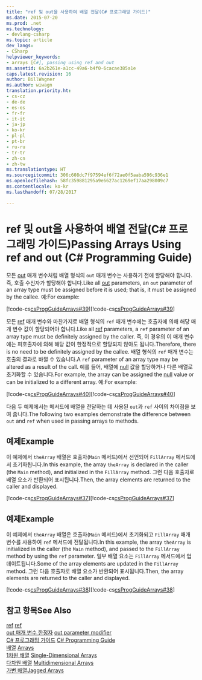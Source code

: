```yaml
---
title: "ref 및 out을 사용하여 배열 전달(C# 프로그래밍 가이드)"
ms.date: 2015-07-20
ms.prod: .net
ms.technology:
- devlang-csharp
ms.topic: article
dev_langs:
- CSharp
helpviewer_keywords:
- arrays [C#], passing using ref and out
ms.assetid: 6a2b261e-a1cc-49a6-b4f0-6cacae385a1e
caps.latest.revision: 16
author: BillWagner
ms.author: wiwagn
translation.priority.ht:
- cs-cz
- de-de
- es-es
- fr-fr
- it-it
- ja-jp
- ko-kr
- pl-pl
- pt-br
- ru-ru
- tr-tr
- zh-cn
- zh-tw
ms.translationtype: HT
ms.sourcegitcommit: 306c608dc7f97594ef6f72ae0f5aaba596c936e1
ms.openlocfilehash: 58fc359881295a9e6627ac1269ef17aa298009c7
ms.contentlocale: ko-kr
ms.lasthandoff: 07/28/2017

---
```

# <a name="passing-arrays-using-ref-and-out-c-programming-guide"></a><span data-ttu-id="3756c-102">ref 및 out을 사용하여 배열 전달(C# 프로그래밍 가이드)</span><span class="sxs-lookup"><span data-stu-id="3756c-102">Passing Arrays Using ref and out (C# Programming Guide)</span></span>
<span data-ttu-id="3756c-103">모든 [out](../../../csharp/language-reference/keywords/out.md) 매개 변수처럼 배열 형식의 `out` 매개 변수는 사용하기 전에 할당해야 합니다. 즉, 호출 수신자가 할당해야 합니다.</span><span class="sxs-lookup"><span data-stu-id="3756c-103">Like all [out](../../../csharp/language-reference/keywords/out.md) parameters, an `out` parameter of an array type must be assigned before it is used; that is, it must be assigned by the callee.</span></span> <span data-ttu-id="3756c-104">예:</span><span class="sxs-lookup"><span data-stu-id="3756c-104">For example:</span></span>  
  
 <span data-ttu-id="3756c-105">[!code-cs[csProgGuideArrays#39](../../../csharp/programming-guide/arrays/codesnippet/CSharp/passing-arrays-using-ref-and-out_1.cs)]</span><span class="sxs-lookup"><span data-stu-id="3756c-105">[!code-cs[csProgGuideArrays#39](../../../csharp/programming-guide/arrays/codesnippet/CSharp/passing-arrays-using-ref-and-out_1.cs)]</span></span>  
  
 <span data-ttu-id="3756c-106">모든 [ref](../../../csharp/language-reference/keywords/ref.md) 매개 변수와 마찬가지로 배열 형식의 `ref` 매개 변수에는 호출자에 의해 해당 매개 변수 값이 할당되어야 합니다.</span><span class="sxs-lookup"><span data-stu-id="3756c-106">Like all [ref](../../../csharp/language-reference/keywords/ref.md) parameters, a `ref` parameter of an array type must be definitely assigned by the caller.</span></span> <span data-ttu-id="3756c-107">즉, 이 경우의 이 매개 변수에는 피호출자에 의해 해당 값이 한정적으로 할당되지 않아도 됩니다.</span><span class="sxs-lookup"><span data-stu-id="3756c-107">Therefore, there is no need to be definitely assigned by the callee.</span></span> <span data-ttu-id="3756c-108">배열 형식의 `ref` 매개 변수는 호출의 결과로 바뀔 수 있습니다.</span><span class="sxs-lookup"><span data-stu-id="3756c-108">A `ref` parameter of an array type may be altered as a result of the call.</span></span> <span data-ttu-id="3756c-109">예를 들어, 배열에 [null](../../../csharp/language-reference/keywords/null.md) 값을 할당하거나 다른 배열로 초기화할 수 있습니다.</span><span class="sxs-lookup"><span data-stu-id="3756c-109">For example, the array can be assigned the [null](../../../csharp/language-reference/keywords/null.md) value or can be initialized to a different array.</span></span> <span data-ttu-id="3756c-110">예:</span><span class="sxs-lookup"><span data-stu-id="3756c-110">For example:</span></span>  
  
 <span data-ttu-id="3756c-111">[!code-cs[csProgGuideArrays#40](../../../csharp/programming-guide/arrays/codesnippet/CSharp/passing-arrays-using-ref-and-out_2.cs)]</span><span class="sxs-lookup"><span data-stu-id="3756c-111">[!code-cs[csProgGuideArrays#40](../../../csharp/programming-guide/arrays/codesnippet/CSharp/passing-arrays-using-ref-and-out_2.cs)]</span></span>  
  
 <span data-ttu-id="3756c-112">다음 두 예제에서는 메서드에 배열을 전달하는 데 사용된 `out`과 `ref` 사이의 차이점을 보여 줍니다.</span><span class="sxs-lookup"><span data-stu-id="3756c-112">The following two examples demonstrate the difference between `out` and `ref` when used in passing arrays to methods.</span></span>  
  
## <a name="example"></a><span data-ttu-id="3756c-113">예제</span><span class="sxs-lookup"><span data-stu-id="3756c-113">Example</span></span>  
 <span data-ttu-id="3756c-114">이 예제에서 `theArray` 배열은 호출자(`Main` 메서드)에서 선언되어 `FillArray` 메서드에서 초기화됩니다.</span><span class="sxs-lookup"><span data-stu-id="3756c-114">In this example, the array `theArray` is declared in the caller (the `Main` method), and initialized in the `FillArray` method.</span></span> <span data-ttu-id="3756c-115">그런 다음 호출자로 배열 요소가 반환되어 표시됩니다.</span><span class="sxs-lookup"><span data-stu-id="3756c-115">Then, the array elements are returned to the caller and displayed.</span></span>  
  
 <span data-ttu-id="3756c-116">[!code-cs[csProgGuideArrays#37](../../../csharp/programming-guide/arrays/codesnippet/CSharp/passing-arrays-using-ref-and-out_3.cs)]</span><span class="sxs-lookup"><span data-stu-id="3756c-116">[!code-cs[csProgGuideArrays#37](../../../csharp/programming-guide/arrays/codesnippet/CSharp/passing-arrays-using-ref-and-out_3.cs)]</span></span>  
  
## <a name="example"></a><span data-ttu-id="3756c-117">예제</span><span class="sxs-lookup"><span data-stu-id="3756c-117">Example</span></span>  
 <span data-ttu-id="3756c-118">이 예제에서 `theArray` 배열은 호출자(`Main` 메서드)에서 초기화되고 `FillArray` 매개 변수를 사용하여 `ref` 메서드에 전달됩니다.</span><span class="sxs-lookup"><span data-stu-id="3756c-118">In this example, the array `theArray` is initialized in the caller (the `Main` method), and passed to the `FillArray` method by using the `ref` parameter.</span></span> <span data-ttu-id="3756c-119">일부 배열 요소는 `FillArray` 메서드에서 업데이트됩니다.</span><span class="sxs-lookup"><span data-stu-id="3756c-119">Some of the array elements are updated in the `FillArray` method.</span></span> <span data-ttu-id="3756c-120">그런 다음 호출자로 배열 요소가 반환되어 표시됩니다.</span><span class="sxs-lookup"><span data-stu-id="3756c-120">Then, the array elements are returned to the caller and displayed.</span></span>  
  
 <span data-ttu-id="3756c-121">[!code-cs[csProgGuideArrays#38](../../../csharp/programming-guide/arrays/codesnippet/CSharp/passing-arrays-using-ref-and-out_4.cs)]</span><span class="sxs-lookup"><span data-stu-id="3756c-121">[!code-cs[csProgGuideArrays#38](../../../csharp/programming-guide/arrays/codesnippet/CSharp/passing-arrays-using-ref-and-out_4.cs)]</span></span>  
  
## <a name="see-also"></a><span data-ttu-id="3756c-122">참고 항목</span><span class="sxs-lookup"><span data-stu-id="3756c-122">See Also</span></span>  
 <span data-ttu-id="3756c-123">[ref](../../../csharp/language-reference/keywords/ref.md) </span><span class="sxs-lookup"><span data-stu-id="3756c-123">[ref](../../../csharp/language-reference/keywords/ref.md) </span></span>  
 <span data-ttu-id="3756c-124">[out 매개 변수 한정자](../../../csharp/language-reference/keywords/out-parameter-modifier.md) </span><span class="sxs-lookup"><span data-stu-id="3756c-124">[out parameter modifier](../../../csharp/language-reference/keywords/out-parameter-modifier.md) </span></span>  
 <span data-ttu-id="3756c-125">[C# 프로그래밍 가이드](../../../csharp/programming-guide/index.md) </span><span class="sxs-lookup"><span data-stu-id="3756c-125">[C# Programming Guide](../../../csharp/programming-guide/index.md) </span></span>  
 <span data-ttu-id="3756c-126">[배열](../../../csharp/programming-guide/arrays/index.md) </span><span class="sxs-lookup"><span data-stu-id="3756c-126">[Arrays](../../../csharp/programming-guide/arrays/index.md) </span></span>  
 <span data-ttu-id="3756c-127">[1차원 배열](../../../csharp/programming-guide/arrays/single-dimensional-arrays.md) </span><span class="sxs-lookup"><span data-stu-id="3756c-127">[Single-Dimensional Arrays](../../../csharp/programming-guide/arrays/single-dimensional-arrays.md) </span></span>  
 <span data-ttu-id="3756c-128">[다차원 배열](../../../csharp/programming-guide/arrays/multidimensional-arrays.md) </span><span class="sxs-lookup"><span data-stu-id="3756c-128">[Multidimensional Arrays](../../../csharp/programming-guide/arrays/multidimensional-arrays.md) </span></span>  
 [<span data-ttu-id="3756c-129">가변 배열</span><span class="sxs-lookup"><span data-stu-id="3756c-129">Jagged Arrays</span></span>](../../../csharp/programming-guide/arrays/jagged-arrays.md)

